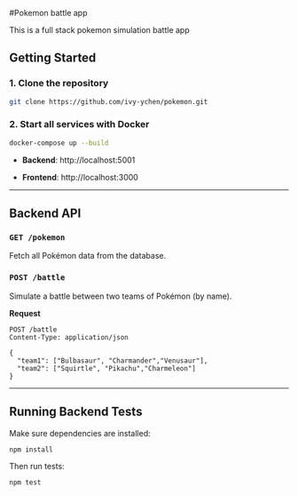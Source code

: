 #Pokemon battle app

This is a full stack pokemon simulation battle app

## Getting Started

### 1. Clone the repository

```sh
git clone https://github.com/ivy-ychen/pokemon.git
```

### 2. Start all services with Docker

```sh
docker-compose up --build
```

- **Backend**: http://localhost:5001

- **Frontend**: http://localhost:3000

---

## Backend API

### `GET /pokemon`

Fetch all Pokémon data from the database.

### `POST /battle`

Simulate a battle between two teams of Pokémon (by name).

**Request**

```http
POST /battle
Content-Type: application/json

{
  "team1": ["Bulbasaur", "Charmander","Venusaur"],
  "team2": ["Squirtle", "Pikachu","Charmeleon"]
}
```

---

## Running Backend Tests

Make sure dependencies are installed:

```sh
npm install
```

Then run tests:

```sh
npm test
```
